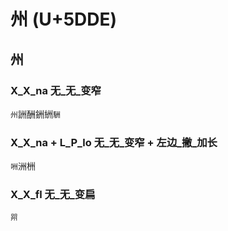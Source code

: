 # 州 (U+5DDE)

## 州

### X_X_na 无_无_变窄
`州`詶酬銂絒`駲`

### X_X_na + L_P_lo 无_无_变窄 + 左边_撇_加长
`㖄`洲栦

### X_X_fl 无_无_变扁
`喌`